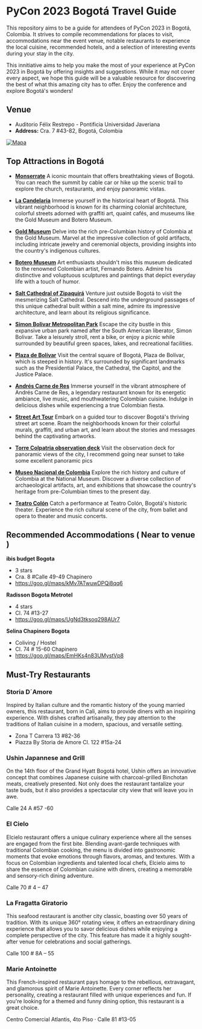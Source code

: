 # PyCon 2023 Bogotá Travel Guide

This repository aims to be a guide for attendees of PyCon 2023 in Bogotá, Colombia. It strives to compile recommendations for places to visit, accommodations near the event venue, notable restaurants to experience the local cuisine, recommended hotels, and a selection of interesting events during your stay in the city. 

This innitiative aims to help you make the most of your experience at PyCon 2023 in Bogotá by offering insights and suggestions. While it may not cover every aspect, we hope this guide will be a valuable resource for discovering the best of what this amazing city has to offer. Enjoy the conference and explore Bogotá's wonders!


## Venue 

- Auditorio Félix Restrepo - Pontificia Universidad Javeriana
- **Address:** Cra. 7 #43-82, Bogotá, Colombia

[![Mapa](https://github.com/joelibaceta/pycon-2023-bogota-travel-guide/assets/864790/11743e51-7eef-4db5-8d94-3ebda4fdda2f)](https://goo.gl/maps/EX8PzY2psT7Ayxa6A)


## Top Attractions in Bogotá


- **[Monserrate](/top-attractions.md#monserrate)** A iconic mountain that offers breathtaking views of Bogotá. You can reach the summit by cable car or hike up the scenic trail to explore the church, restaurants, and enjoy panoramic vistas.

- **[La Candelaria](/top-attractions.md#la-candelaria)** Immerse yourself in the historical heart of Bogotá. This vibrant neighborhood is known for its charming colonial architecture, colorful streets adorned with graffiti art, quaint cafés, and museums like the Gold Museum and Botero Museum.

- **[Gold Museum](/top-attractions.md#gold-museum)** Delve into the rich pre-Columbian history of Colombia at the Gold Museum. Marvel at the impressive collection of gold artifacts, including intricate jewelry and ceremonial objects, providing insights into the country's indigenous cultures.

- **[Botero Museum](/top-attractions.md#botero-museum)** Art enthusiasts shouldn't miss this museum dedicated to the renowned Colombian artist, Fernando Botero. Admire his distinctive and voluptuous sculptures and paintings that depict everyday life with a touch of humor.

- **[Salt Cathedral of Zipaquirá](/top-attractions.md#salt-cathedral-of-zipaquirá)**  Venture just outside Bogotá to visit the mesmerizing Salt Cathedral. Descend into the underground passages of this unique cathedral built within a salt mine, admire its impressive architecture, and learn about its religious significance.

- **[Simon Bolivar Metropolitan Park](/top-attractions.md#simon-bolivar-metropolitan-park)** Escape the city bustle in this expansive urban park named after the South American liberator, Simon Bolivar. Take a leisurely stroll, rent a bike, or enjoy a picnic while surrounded by beautiful green spaces, lakes, and recreational facilities.

- **[Plaza de Bolívar](/top-attractions.md#plaza-de-bolívar)** Visit the central square of Bogotá, Plaza de Bolívar, which is steeped in history. It's surrounded by significant landmarks such as the Presidential Palace, the Cathedral, the Capitol, and the Justice Palace.

- **[Andrés Carne de Res](/top-attractions.md#andrés-carne-de-res)** Immerse yourself in the vibrant atmosphere of Andrés Carne de Res, a legendary restaurant known for its energetic ambiance, live music, and mouthwatering Colombian cuisine. Indulge in delicious dishes while experiencing a true Colombian fiesta.

- **[Street Art Tour](/top-attractions.md#street-art-tour)** Embark on a guided tour to discover Bogotá's thriving street art scene. Roam the neighborhoods known for their colorful murals, graffiti, and urban art, and learn about the stories and messages behind the captivating artworks.

- **[Torre Colpatria observation deck](/top-attractions.md#torre-colpatria-observation-deck)** Visit the observation deck for panoramic views of the city, I recommend going near sunset to take some excellent panoramic pics

- **[Museo Nacional de Colombia](/top-attractions.md#museo-nacional-de-colombia)** Explore the rich history and culture of Colombia at the National Museum. Discover a diverse collection of archaeological artifacts, art, and exhibitions that showcase the country's heritage from pre-Columbian times to the present day.

- **[Teatro Colón](/top-attractions.md#teatro-colón)** Catch a performance at Teatro Colón, Bogotá's historic theater. Experience the rich cultural scene of the city, from ballet and opera to theater and music concerts.


## Recommended Accommodations ( Near to venue )

**ibis budget Bogota**
- 3 stars
- Cra. 8 #Calle 49-49 Chapinero
- https://goo.gl/maps/kMv7ATwuwDPQi8qq6

**Radisson Bogota Metrotel**
- 4 stars
- Cl. 74 #13-27
- https://goo.gl/maps/UgNd3tksoq298AUr7

**Selina Chapinero Bogota**
- Coliving / Hostel
- Cl. 74 # 15-60 Chapinero
- https://goo.gl/maps/EmHKs4n83UMystVp8


## Must-Try Restaurants

### Storia D´Amore

Inspired by Italian culture and the romantic history of the young married owners, this restaurant, born in Cali, aims to provide diners with an inspiring experience. With dishes crafted artisanally, they pay attention to the traditions of Italian cuisine in a modern, spacious, and versatile setting.

- Zona T  Carrera 13 #82-36 
- Piazza By Storia de  Amore  Cl. 122 #15a-24

### Ushin Japannese and Grill

On the 14th floor of the Grand Hyatt Bogotá hotel, Ushin offers an innovative concept that combines Japanese cuisine with charcoal-grilled Binchotan meats, creatively presented. Not only does the restaurant tantalize your taste buds, but it also provides a spectacular city view that will leave you in awe.

Calle 24 A  #57 -60

### El Cielo

Elcielo restaurant offers a unique culinary experience where all the senses are engaged from the first bite. Blending avant-garde techniques with traditional Colombian cooking, the menu is divided into gastronomic moments that evoke emotions through flavors, aromas, and textures. With a focus on Colombian ingredients and talented local chefs, Elcielo aims to share the essence of Colombian cuisine with diners, creating a memorable and sensory-rich dining adventure.

Calle 70 # 4 – 47

### La Fragatta Giratorio

This seafood restaurant is another city classic, boasting over 50 years of tradition. With its unique 360° rotating view, it offers an extraordinary dining experience that allows you to savor delicious dishes while enjoying a complete perspective of the city. This feature has made it a highly sought-after venue for celebrations and social gatherings.

Calle 100 # 8A – 55

### Marie Antoinette

This French-inspired restaurant pays homage to the rebellious, extravagant, and glamorous spirit of Marie Antoinette. Every corner reflects her personality, creating a restaurant filled with unique experiences and fun. If you're looking for a themed and funny dining option, this restaurant is a great choice.

Centro Comercial Atlantis, 4to Piso · Calle 81 #13-05

